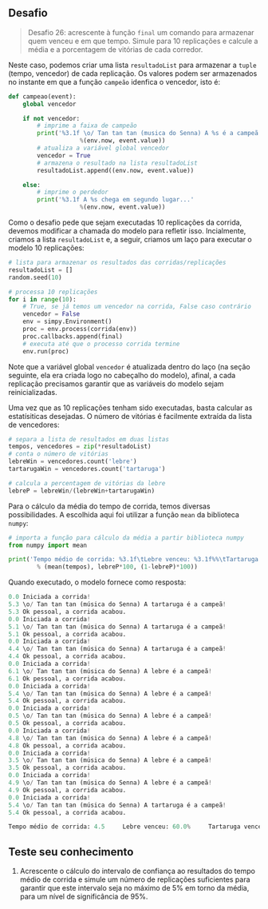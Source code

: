 ## Desafio
> Desafio 26: acrescente à função `final` um comando para armazenar quem venceu e em que tempo. Simule para 10 replicações e calcule a média e a porcentagem de vitórias de cada corredor. 

Neste caso, podemos criar uma lista `resultadoList` para armazenar a `tuple` (tempo, vencedor) de cada replicação. Os valores podem ser armazenados no instante em que a função `campeão` idenfica o vencedor, isto é:
```python
def campeao(event):
    global vencedor

    if not vencedor:
        # imprime a faixa de campeão
        print('%3.1f \o/ Tan tan tan (musica do Senna) A %s é a campeã!'
                    %(env.now, event.value))
        # atualiza a variável global vencedor
        vencedor = True
        # armazena o resultado na lista resultadoList
        resultadoList.append((env.now, event.value))

    else:
        # imprime o perdedor
        print('%3.1f A %s chega em segundo lugar...'
                    %(env.now, event.value))
```
Como o desafio pede que sejam executadas 10 replicações da corrida, devemos modificar a chamada do modelo para refletir isso. Incialmente, criamos a lista `resultadoList` e, a seguir, criamos um laço para executar o modelo 10 replicações:
```python
# lista para armazenar os resultados das corridas/replicações
resultadoList = []
random.seed(10)

# processa 10 replicações
for i in range(10):
    # True, se já temos um vencedor na corrida, False caso contrário
    vencedor = False
    env = simpy.Environment()
    proc = env.process(corrida(env))
    proc.callbacks.append(final)
    # executa até que o processo corrida termine
    env.run(proc)
```
Note que a variável global `vencedor` é atualizada dentro do laço (na seção seguinte, ela era criada logo no cabeçalho do modelo), afinal, a cada replicação precisamos garantir que as variáveis do modelo sejam reinicializadas.

Uma vez que as 10 replicações tenham sido executadas, basta calcular as estatísiticas desejadas. O número de vitórias é facilmente extraída da lista de vencedores:

```python
# separa a lista de resultados em duas listas
tempos, vencedores = zip(*resultadoList)
# conta o número de vitórias
lebreWin = vencedores.count('lebre')
tartarugaWin = vencedores.count('tartaruga')

# calcula a percentagem de vitórias da lebre
lebreP = lebreWin/(lebreWin+tartarugaWin)
```
Para o cálculo da média do tempo de corrida, temos diversas possibilidades. A escolhida aqui foi utilizar a função `mean` da biblioteca `numpy`:
```python
# importa a função para cálculo da média a partir biblioteca numpy
from numpy import mean

print('Tempo médio de corrida: %3.1f\tLebre venceu: %3.1f%%\tTartaruga venceu: %3.1f%%'
        % (mean(tempos), lebreP*100, (1-lebreP)*100))
```
Quando executado, o modelo fornece como resposta:
```python
0.0 Iniciada a corrida!
5.3 \o/ Tan tan tan (música do Senna) A tartaruga é a campeã!
5.3 Ok pessoal, a corrida acabou.
0.0 Iniciada a corrida!
5.1 \o/ Tan tan tan (música do Senna) A tartaruga é a campeã!
5.1 Ok pessoal, a corrida acabou.
0.0 Iniciada a corrida!
4.4 \o/ Tan tan tan (música do Senna) A tartaruga é a campeã!
4.4 Ok pessoal, a corrida acabou.
0.0 Iniciada a corrida!
6.1 \o/ Tan tan tan (música do Senna) A lebre é a campeã!
6.1 Ok pessoal, a corrida acabou.
0.0 Iniciada a corrida!
5.4 \o/ Tan tan tan (música do Senna) A lebre é a campeã!
5.4 Ok pessoal, a corrida acabou.
0.0 Iniciada a corrida!
0.5 \o/ Tan tan tan (música do Senna) A lebre é a campeã!
0.5 Ok pessoal, a corrida acabou.
0.0 Iniciada a corrida!
4.8 \o/ Tan tan tan (música do Senna) A lebre é a campeã!
4.8 Ok pessoal, a corrida acabou.
0.0 Iniciada a corrida!
3.5 \o/ Tan tan tan (música do Senna) A lebre é a campeã!
3.5 Ok pessoal, a corrida acabou.
0.0 Iniciada a corrida!
4.9 \o/ Tan tan tan (música do Senna) A lebre é a campeã!
4.9 Ok pessoal, a corrida acabou.
0.0 Iniciada a corrida!
5.4 \o/ Tan tan tan (música do Senna) A tartaruga é a campeã!
5.4 Ok pessoal, a corrida acabou.

Tempo médio de corrida: 4.5     Lebre venceu: 60.0%     Tartaruga venceu: 40.0%
```
## Teste seu conhecimento
1. Acrescente o cálculo do intervalo de confiança ao resultados do tempo médio de corrida e simule um número de replicações suficientes para garantir que este intervalo seja no máximo de 5% em torno da média, para um nível de significância de 95%.
